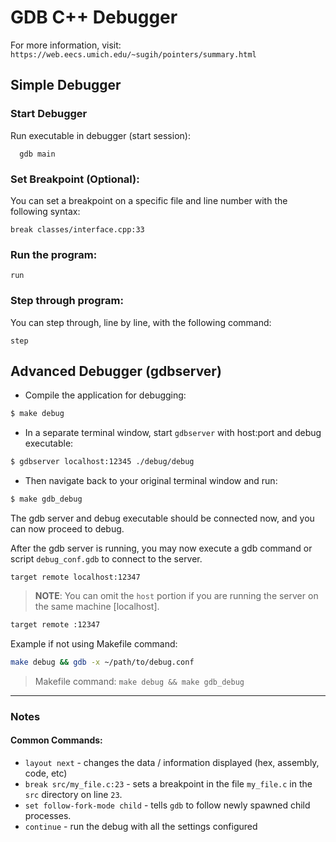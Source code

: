 # GDB C++ Debugger

For more information, visit: `https://web.eecs.umich.edu/~sugih/pointers/summary.html`

## Simple Debugger
### Start Debugger
Run executable in debugger (start session):
```
  gdb main
```

### Set Breakpoint (Optional):
You can set a breakpoint on a specific file and line number with the following syntax:
```
break classes/interface.cpp:33
```

### Run the program:
```
run
```

### Step through program:
You can step through, line by line, with the following command:
```
step
```

## Advanced Debugger (gdbserver)
* Compile the application for debugging:
```bash
$ make debug
```

* In a separate terminal window, start `gdbserver` with host:port and debug executable:
```bash
$ gdbserver localhost:12345 ./debug/debug
```

*  Then navigate back to your original terminal window and run:
```bash
$ make gdb_debug
```

The gdb server and debug executable should be connected now, and you can now proceed to debug.

After the gdb server is running, you may now execute a gdb command or script `debug_conf.gdb` to connect to the server.
```
target remote localhost:12347
```
> **NOTE**: You can omit the `host` portion if you are running the server on the same machine [localhost].
```bash
target remote :12347
```

Example if not using Makefile command:
```bash
make debug && gdb -x ~/path/to/debug.conf
```

> Makefile command: `make debug && make gdb_debug`

----

### Notes
#### Common Commands:
  * `layout next` - changes the data / information displayed (hex, assembly, code, etc) 
  * `break src/my_file.c:23` - sets a breakpoint in the file `my_file.c` in the `src` directory on line `23`.
  * `set follow-fork-mode child` - tells `gdb` to follow newly spawned child processes.
  * `continue` - run the debug with all the settings configured
